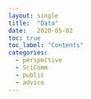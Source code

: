 ```yaml
---
layout: single
title:  "Data"
date:   2020-05-02
toc: true
toc_label: "Contents"
categories: 
  - perspective
  - SciComm
  - public
  - advice
---
```

